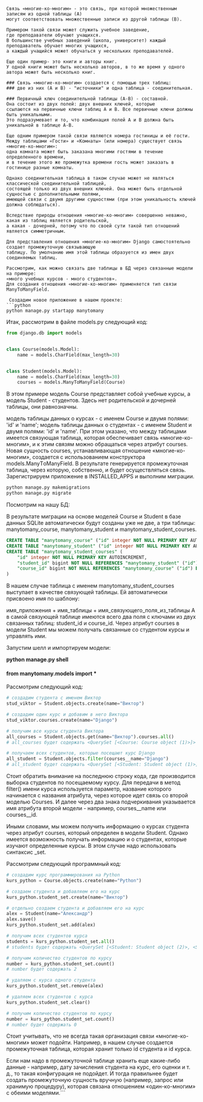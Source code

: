 ```# Организация связей между таблицами "многие-ко-многим"
Связь «многие-ко-многим» - это связь, при которой множественным записям из одной таблицы (А) 
могут соответствовать множественные записи из другой таблицы (В).

Примером такой связи может служить учебное заведение, 
где преподаватели обучают учащихся. 
В большинстве учебных заведений (школа, университет) каждый преподаватель обучает многих учащихся, 
а каждый учащийся может обучаться у нескольких преподавателей.

Еще один пример- это книги и авторы книг. 
У одной книги может быть несколько авторов, в то же время у одного автора может быть несколько книг.

### Связь «многие-ко-многим» создается с помощью трех таблиц: 
### две из них (А и В) - "источники" и одна таблица - соединительная.

### Первичный ключ соединительной таблицы (А-В) - составной. 
Она состоит из двух полей: двух внешних ключей, которые 
ссылаются на первичные ключи таблиц А и В. Все первичные ключи должны быть уникальными. 
Это подразумевает и то, что комбинация полей А и В должна быть уникальной в таблице А-В.

Еще одним примером такой связи являются номера гостиницы и её гости. 
Между таблицами «Гости» и «Комнаты» (или номера) существует связь «многие-ко-многим»: 
одна комната может быть заказана многими гостями в течение определенного времени, 
и в течение этого же промежутка времени гость может заказать в гостинице разные комнаты.

Однако соединительная таблица в таком случае может не являться классической соединительной таблицей, 
состоящей только из двух внешних ключей. Она может быть отдельной сущностью с дополнительными полями, 
имеющей связи с двумя другими сущностями (при этом уникальность ключей должна соблюдаться).

Вследствие природы отношения «многие-ко-многим» совершенно неважно, какая из таблиц является родительской, 
а какая - дочерней, потому что по своей сути такой тип отношений является симметричным.

Для представления отношения «многие-ко-многим» Django самостоятельно создает промежуточную связывающую 
таблицу. По умолчанию имя этой таблицы образуется из имен двух соединяемых таблиц.

Рассмотрим, как можно связать две таблицы в БД через связанные модели на примере:
«много учебных курсов - много студентов».
Для создания отношения «многие-ко-многим» применяется тип связи ManyТoManyField.

 Создадим новое приложение в нашем проекте:
```python
python manage.py startapp manytomany
```

Итак, рассмотрим в файле models.py следующий код:
```python
from django.db import models


class Course(models.Model):
    name = models.CharField(max_length=30)


class Student(models.Model):
    name = models.CharField(max_length=30)
    courses = models.ManyToManyField(Course)
```

В этом примере модель Course представляет собой учебные курсы, а модель Student - студентов.
Здесь нет родительской и дочерней таблицы, они равнозначны. 

модель таблицы данных о курсах - с именем Course и двумя полями: 'id' и 'name';
модель таблицы данных о студентах - с именем Student и двумя полями: 'id' и 'name'. При этом указано, что между таблицами имеется связующая таблица, которая обеспечивает связь «многие-ко-многим», и к этим связям можно обращаться через атрибут courses.
Новая сущность courses, устанавливающая отношение «многие-ко-многим», создается с использованием конструктора models.ManyТoManyField. В результате генерируется промежуточная таблица, через которую, собственно, и будет осуществляться связь. Зарегистрируем приложение в INSTALLED_APPS и выполним миграции.
```python
python manage.py makemigrations
python manage.py migrate
```

Посмотрим на нашу БД:

В результате миграции на основе моделей Course и Student в базе данных SQLite автоматически будут созданы уже не две, а три таблицы: manytomany_course, manytomany_student и manytomany_student_courses.
```SQL
CREATE TABLE "manytomany_course" ("id" integer NOT NULL PRIMARY KEY AUTOINCREMENT, "name" varchar(30) NOT NULL)
CREATE TABLE "manytomany_student" ("id" integer NOT NULL PRIMARY KEY AUTOINCREMENT, "name" varchar(30) NOT NULL)
CREATE TABLE "manytomany_student_courses" (
    "id" integer NOT NULL PRIMARY KEY AUTOINCREMENT,
    "student_id" bigint NOT NULL REFERENCES "manytomany_student" ("id") DEFERRABLE INITIALLY DEFERRED,
    "course_id" bigint NOT NULL REFERENCES "manytomany_course" ("id") DEFERRABLE INITIALLY DEFERRED
)
```

В нашем случае таблица с именем manytomany_student_courses выступает в качестве связующей таблицы. Ей автоматически присвоено имя по шаблону:

имя_приложения + имя_таблицы + имя_связующего_поля_из_таблицы
А в самой связующей таблице имеются всего два поля с ключами из двух связанных таблиц: student_id и course_id.
Через атрибут courses в модели Student мы можем получать связанные со студентом курсы и управлять ими.

Запустим шелл и импортируем модели:

**python manage.py shell**

#### from manytomany.models import *
Рассмотрим следующий код:
```python
# создадим студента с именем Виктор
stud_viktor = Student.objects.create(name="Виктор")

# создадим один курс и добавим в него Виктора
stud_viktor.courses.create(name="Django")

# получим все курсы студента Виктора
all_courses = Student.objects.get(name="Виктор").courses.all()
# all_courses будет содержать <QuerySet [<Course: Course object (1)>]>

# получаем всех студентов, которые посещают курс Django
all_student = Student.objects.filter(courses__name="Django")
# all_student будет содержать <QuerySet [<Student: Student object (1)>]>
```

Стоит обратить внимание на последнюю строку кода, где производится выборка студентов по посещаемому курсу. Для передачи в метод filter() имени курса используется параметр, название которого начинается с названия атрибута, через которое идет связь со второй моделью Courses. И далее через два знака подчеркивания указывается имя атрибута второй модели - например, courses__name или courses__id.

Иными словами, мы можем получить информацию о курсах студента через атрибут courses, который определен в модели Student. Однако имеется возможность получать информацию и о студентах, которые изучают определенные курсы. В этом случае надо использовать синтаксис _set.

Рассмотрим следующий программный код:
```python
# создадим курс программирования на Python
kurs_python = Course.objects.create(name="Python")

# создаем студента и добавляем его на курс
kurs_python.student_set.create(name="Bиктop")

# отдельно создаем студента и добавляем его на курс
alex = Student(name="Aлeкcaндp")
alex.save()
kurs_python.student_set.add(alex)

# получим всех студентов курса
students = kurs_python.student_set.all()
# students будет содержать <QuerySet [<Student: Student object (2)>, <Student: Student object (3)>]>

# получим количество студентов по курсу
number = kurs_python.student_set.count()
# number будет содержать 2

# удаляем с курса одного студента
kurs_python.student_set.remove(alex)

# удаляем всех студентов с курса
kurs_python.student_set.clear()

# получим количество студентов по курсу
number = kurs_python.student_set.count()
# number будет содержать 0
```

Стоит учитывать, что не всегда такая организация связи «многие-ко-многим» может подойти. Например, в нашем случае создается промежуточная таблица, которая хранит только id студента и id курса.

Если нам надо в промежуточной таблице хранить еще какие-либо данные - например, дату зачисления студента на курс, его оценки и т. д., то такая конфигурация не подойдет. И тогда правильнее будет создать промежуточную сущность вручную (например, запрос или хранимую процедуру), которая связана отношением «один-ко-многим» с обеими моделями.```